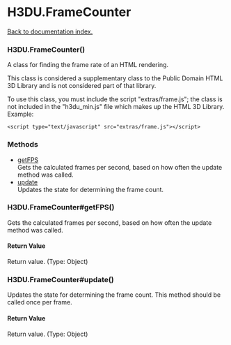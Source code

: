 # H3DU.FrameCounter

[Back to documentation index.](index.md)

### H3DU.FrameCounter() <a id='H3DU.FrameCounter'></a>

A class for finding the frame rate of an HTML rendering.

This class is considered a supplementary class to the
Public Domain HTML 3D Library and is not considered part of that
library.

To use this class, you must include the script "extras/frame.js"; the
class is not included in the "h3du_min.js" file which makes up
the HTML 3D Library. Example:

    <script type="text/javascript" src="extras/frame.js"></script>

### Methods

* [getFPS](#H3DU.FrameCounter_H3DU.FrameCounter_getFPS)<br>Gets the calculated frames per second, based
on how often the update method was called.
* [update](#H3DU.FrameCounter_H3DU.FrameCounter_update)<br>Updates the state for determining the frame count.

### H3DU.FrameCounter#getFPS() <a id='H3DU.FrameCounter_H3DU.FrameCounter_getFPS'></a>

Gets the calculated frames per second, based
on how often the update method was called.

#### Return Value

Return value. (Type: Object)

### H3DU.FrameCounter#update() <a id='H3DU.FrameCounter_H3DU.FrameCounter_update'></a>

Updates the state for determining the frame count.
This method should be called once per frame.

#### Return Value

Return value. (Type: Object)
